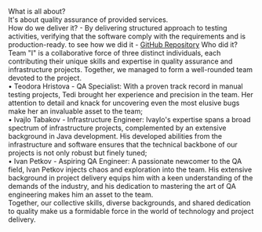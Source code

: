 What is all about?  
It's about quality assurance of provided services.  
How do we deliver it? - By delivering structured approach to testing activities, verifying that the software comply with the requirements and is production-ready. to see how we did it - [GitHub Repository](https://github.com/TEAM-1-A50/ "finalProject") 
Who did it?  
Team "I" is a collaborative force of three distinct individuals, each contributing their unique skills and expertise in quality assurance and infrastructure projects. Together, we managed to form a well-rounded team devoted to the project.  
•	Teodora Hristova - QA Specialist: With a proven track record in manual testing projects, Tedi brought her experience and precision in the team. Her attention to detail and knack for uncovering even the most elusive bugs make her an invaluable asset to the team;  
•	Ivajlo Tabakov - Infrastructure Engineer: Ivaylo's expertise spans a broad spectrum of infrastructure projects, complemented by an extensive background in Java development. His developed abilities  from the infrastructure and software ensures that the technical backbone of our projects is not only robust but finely tuned;  
•	Ivan Petkov - Aspiring QA Engineer: A passionate newcomer to the QA field, Ivan Petkov injects chaos and exploration into the team. His extensive background in project delivery equips him with a keen understanding of the demands of the industry, and his dedication to mastering the art of QA engineering makes him an asset to the team.  
Together, our collective skills, diverse backgrounds, and shared dedication to quality make us a formidable force in the world of technology and project delivery.
